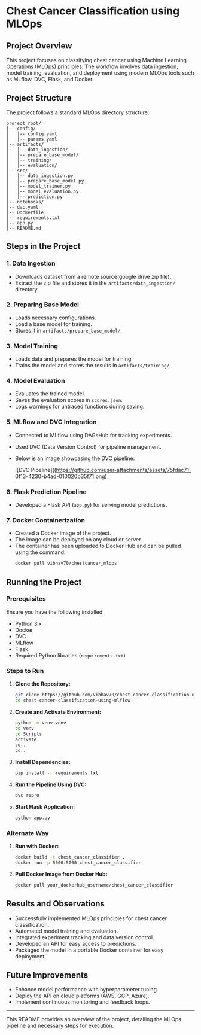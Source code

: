 # Chest Cancer Classification using MLOps

## Project Overview
This project focuses on classifying chest cancer using Machine Learning Operations (MLOps) principles. The workflow involves data ingestion, model training, evaluation, and deployment using modern MLOps tools such as MLflow, DVC, Flask, and Docker.

## Project Structure
The project follows a standard MLOps directory structure:
```
project_root/
│-- config/
│   │-- config.yaml
│   │-- params.yaml
│-- artifacts/
│   │-- data_ingestion/
│   │-- prepare_base_model/
│   │-- training/
│   │-- evaluation/
│-- src/
│   │-- data_ingestion.py
│   │-- prepare_base_model.py
│   │-- model_trainer.py
│   │-- model_evaluation.py
│   │-- prediction.py
│-- notebooks/
│-- dvc.yaml
│-- Dockerfile
│-- requirements.txt
│-- app.py
│-- README.md
```

## Steps in the Project

### 1. Data Ingestion
- Downloads dataset from a remote source(google drive zip file).
- Extract the zip file and stores it in the `artifacts/data_ingestion/` directory.

### 2. Preparing Base Model
- Loads necessary configurations.
- Load a base model for training.
- Stores it in `artifacts/prepare_base_model/`.

### 3. Model Training
- Loads data and prepares the model for training.
- Trains the model and stores the results in `artifacts/training/`.

### 4. Model Evaluation
- Evaluates the trained model.
- Saves the evaluation scores in `scores.json`.
- Logs warnings for untraced functions during saving.

### 5. MLflow and DVC Integration
- Connected to MLflow using DAGsHub for tracking experiments.
- Used DVC (Data Version Control) for pipeline management.
- Below is an image showcasing the DVC pipeline:
  
  ![DVC Pipeline]((https://github.com/user-attachments/assets/75fdac71-0f13-4230-b4ad-010020b35f71.png)


### 6. Flask Prediction Pipeline
- Developed a Flask API (`app.py`) for serving model predictions.

### 7. Docker Containerization
- Created a Docker image of the project.
- The image can be deployed on any cloud or server.
- The container has been uploaded to Docker Hub and can be pulled using the command:
  ```sh
  docker pull vibhav70/chestcancer_mlops
  ```

## Running the Project
### Prerequisites
Ensure you have the following installed:
- Python 3.x
- Docker
- DVC
- MLflow
- Flask
- Required Python libraries (`requirements.txt`)

### Steps to Run
1. **Clone the Repository:**
   ```sh
   git clone https://github.com/Vibhav70/chest-cancer-classification-using-mlflow.git
   cd chest-cancer-classification-using-mlflow
   ```
2. **Create and Activate Environment:**
   ```sh
   python -m venv venv
   cd venv
   cd Scripts
   activate
   cd..
   cd..
   ```   
4. **Install Dependencies:**
   ```sh
   pip install -r requirements.txt
   ```
5. **Run the Pipeline Using DVC:**
   ```sh
   dvc repro
   ```
6. **Start Flask Application:**
   ```sh
   python app.py
   ```
### Alternate Way
1. **Run with Docker:**
   ```sh
   docker build -t chest_cancer_classifier .
   docker run -p 5000:5000 chest_cancer_classifier
   ```
2. **Pull Docker Image from Docker Hub:**
   ```sh
   docker pull your_dockerhub_username/chest_cancer_classifier
   ```

## Results and Observations
- Successfully implemented MLOps principles for chest cancer classification.
- Automated model training and evaluation.
- Integrated experiment tracking and data version control.
- Developed an API for easy access to predictions.
- Packaged the model in a portable Docker container for easy deployment.

## Future Improvements
- Enhance model performance with hyperparameter tuning.
- Deploy the API on cloud platforms (AWS, GCP, Azure).
- Implement continuous monitoring and feedback loops.

---
This README provides an overview of the project, detailing the MLOps pipeline and necessary steps for execution.

